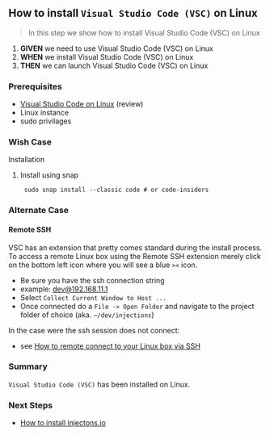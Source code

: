 ## How to install `Visual Studio Code (VSC)` on Linux
> In this step we show how to install Visual Studio Code (VSC) on Linux

 1. **GIVEN** we need to use Visual Studio Code (VSC) on Linux 
 2. **WHEN** we install Visual Studio Code (VSC) on Linux 
 3. **THEN** we can launch Visual Studio Code (VSC) on Linux

### Prerequisites
- [Visual Studio Code on Linux](https://code.visualstudio.com/docs/setup/linux) (review)
- Linux instance
- sudo privilages 

### Wish Case
Installation

1. Install using snap

		sudo snap install --classic code # or code-insiders

### Alternate Case
#### Remote SSH
VSC has an extension that pretty comes standard during the install process. To access a remote Linux box using the Remote SSH extension merely click on the bottom left icon where you will see a blue `><` icon. 

- Be sure you have the ssh connection string
- example: dev@192.168.11.1
- Select `Collect Current Window to Host ...`
- Once connected do a `File -> Open Folder` and navigate to the project folder of choice (aka. `~/dev/injections`)

In the case were the ssh session does not connect:
- see [How to remote connect to your Linux box via SSH](https://github.com/perriera/for_interfaces/blob/main/ssh/REMOTE_SSH.md)

### Summary
`Visual Studio Code (VSC)` has been installed on Linux.

### Next Steps

- [How to install injectons.io](https://github.com/perriera/injections)



